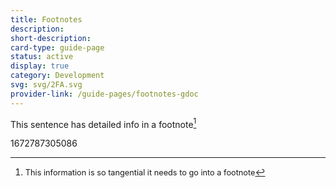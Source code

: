 ```yaml
---
title: Footnotes
description: 
short-description: 
card-type: guide-page
status: active
display: true
category: Development
svg: svg/2FA.svg
provider-link: /guide-pages/footnotes-gdoc
---
```

<div class="content-section">
<div class="section-container" markdown="1">

This sentence has detailed info in a footnote[^1]

[^1]: <span style='font-size:0.91em'>This information is so tangential it needs to go into a footnote</span>
</div>
</div> 1672787305086